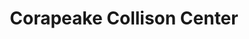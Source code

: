 ---
title: "Corapeake Collison Center"
url: /corapeake/corapeake-collison-center/
shop: Autowerkstatt
---